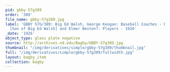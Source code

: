 ```yaml
---
pid: gbby-57g389
order: '389'
file_name: gbby-57g389.jpg
label: 'GBBY 57G/389: Big Ed Walsh, George Keogan: Baseball Coaches - Edward J. Walsh
  [Son of Big Ed Walsh] and Elmer Besten?: Players - 1926'
_date: '1926'
object_type: glass plate negative
source: http://archives.nd.edu/Bagby/GBBY-57g389.jpg
thumbnail: "/img/derivatives/simple/gbby-57g389/thumbnail.jpg"
full: "/img/derivatives/simple/gbby-57g389/fullwidth.jpg"
layout: bagby_item
collection: bagby
---
```

